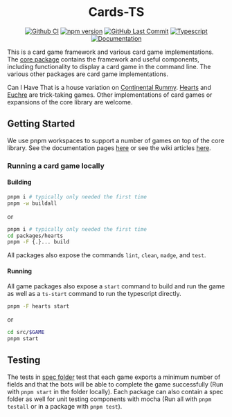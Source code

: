 <h1 align="center">Cards-TS</h1>
<div align="center">

[![Github CI](https://img.shields.io/github/actions/workflow/status/johnameyer/cards-ts/ci.yml?logo=github)](https://github.com/johnameyer/cards-ts/actions)
[![npm version](https://img.shields.io/npm/v/@cards-ts/core?logo=npm)](https://www.npmjs.com/package/@cards-ts/core)
[![GitHub Last Commit](https://img.shields.io/github/last-commit/johnameyer/cards-ts?logo=github)](https://github.com/johnameyer/cards-ts)
[![Typescript](https://img.shields.io/github/languages/top/johnameyer/cards-ts?logo=typescript)]()
[![Documentation](https://img.shields.io/static/v1?label=docs&message=hosted&color=informational&logo=typescript)](https://johnameyer.github.io/cards-ts)
</div>

This is a card game framework and various card game implementations. The [core package](https://github.com/johnameyer/cards-ts/tree/master/packages/core) contains the framework and useful components, including functionality to display a card game in the command line. The various other packages are card game implementations.

Can I Have That is a house variation on [Continental Rummy](https://en.wikipedia.org/wiki/Continental_Rummy).
[Hearts](https://en.wikipedia.org/wiki/Hearts_(card_game)) and [Euchre](https://en.wikipedia.org/wiki/Euchre) are trick-taking games.
Other implementations of card games or expansions of the core library are welcome.

## Getting Started

We use pnpm workspaces to support a number of games on top of the core library. See the documentation pages [here](https://johnameyer.github.io/cards-ts) or see the wiki articles [here](https://github.com/johnameyer/cards-ts/tree/master/wiki).

### Running a card game locally

#### Building

```bash
pnpm i # typically only needed the first time
pnpm -w buildall
```

or


```bash
pnpm i # typically only needed the first time
cd packages/hearts
pnpm -F {.}... build
```

All packages also expose the commands `lint`, `clean`, `madge`, and `test`.

#### Running

All game packages also expose a `start` command to build and run the game as well as a `ts-start` command to run the typescript directly.

```bash
pnpm -F hearts start
```

or

```bash
cd src/$GAME
pnpm start
```

## Testing

The tests in [spec folder](https://github.com/johnameyer/cards-ts/tree/spec) test that each game exports a minimum number of fields and that the bots will be able to complete the game successfully (Run with `pnpm start` in the folder locally). Each package can also contain a spec folder as well for unit testing components with mocha (Run all with `pnpm testall` or in a package with `pnpm test`).

